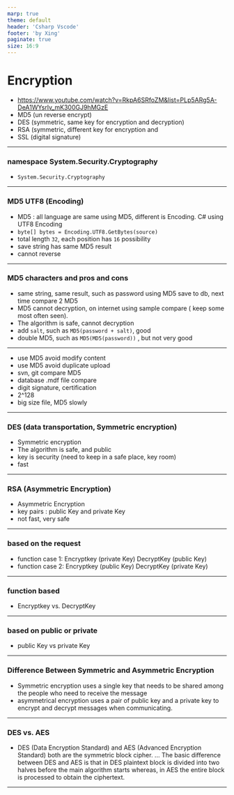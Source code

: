 ```yaml
---
marp: true
theme: default
header: 'Csharp Vscode'
footer: 'by Xing'
paginate: true
size: 16:9
---
```


# Encryption

- https://www.youtube.com/watch?v=RkpA6SRfoZM&list=PLp5ARg5A-DeA1WYsrlv_mK300GJ9hMGzE
- MD5 (un reverse encrypt)
- DES (symmetric, same key for encryption and decryption)
- RSA (symmetric, different key for encryption and
- SSL (digital signature)

---

### namespace System.Security.Cryptography

- `System.Security.Cryptography`

---

### MD5 UTF8 (Encoding)

- MD5 : all language are same using MD5, different is Encoding. C# using UTF8 Encoding
- `byte[] bytes = Encoding.UTF8.GetBytes(source)`
- total length `32`, each position has `16` possibility
- save string has same MD5 result
- cannot reverse

---

### MD5 characters and pros and cons

- same string, same result, such as password using MD5 save to db, next time compare 2 MD5
- MD5 cannot decryption, on internet using sample compare ( keep some most often seen).
- The algorithm is safe, cannot decryption
- add `salt`, such as `MD5(password + salt)`, good
- double MD5, such as `MD5(MD5(password))` , but not very good

---

- use MD5 avoid modify content
- use MD5 avoid duplicate upload
- svn, git compare MD5
- database .mdf file compare
- digit signature, certification
- 2^128
- big size file, MD5 slowly

---

### DES (data transportation, Symmetric encryption)

- Symmetric encryption
- The algorithm is safe, and public
- key is security (need to keep in a safe place, key room)
- fast

---

### RSA (Asymmetric Encryption)

- Asymmetric Encryption
- key pairs : public Key and private Key
- not fast, very safe

---

### based on the request

- function case 1: Encryptkey (private Key) DecryptKey (public Key)
- function case 2: Encryptkey (public Key) DecryptKey (private Key)

---

### function based

- Encryptkey vs. DecryptKey

---

### based on public or private

- public Key vs private Key

---

### Difference Between Symmetric and Asymmetric Encryption

- Symmetric encryption uses a single key that needs to be shared among the people who need to receive the message
- asymmetrical encryption uses a pair of public key and a private key to encrypt and decrypt messages when communicating.

---

### DES vs. AES

- DES (Data Encryption Standard) and AES (Advanced Encryption Standard) both are the symmetric block cipher. ... The basic difference between DES and AES is that in DES plaintext block is divided into two halves before the main algorithm starts whereas, in AES the entire block is processed to obtain the ciphertext.

---
